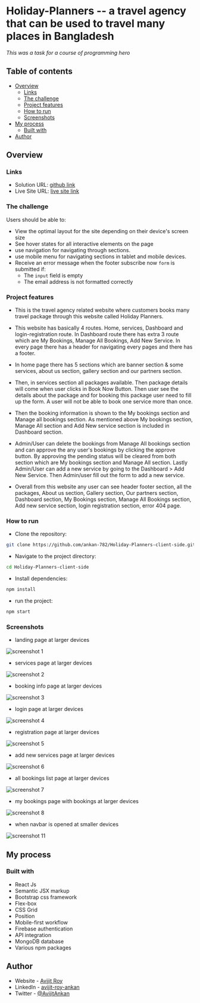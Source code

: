 # Holiday-Planners -- a travel agency that can be used to travel many places in Bangladesh

*This was a task for a course of programming hero*

## Table of contents

- [Overview](#overview)
  - [Links](#links)
  - [The challenge](#the-challenge)
  - [Project features](#project-features)
  - [How to run](#how-to-run)
  - [Screenshots](#screenshots)
- [My process](#my-process)
  - [Built with](#built-with)
- [Author](#author)

## Overview

### Links

- Solution URL: [github link](https://github.com/ankan-782/Holiday-Planners-client-side)
- Live Site URL: [live site link](https://holiday-planner-bac0a.web.app/)

### The challenge

Users should be able to:

- View the optimal layout for the site depending on their device's screen size
- See hover states for all interactive elements on the page
- use navigation for navigating through sections.
- use mobile menu for navigating sections in tablet and mobile devices.
- Receive an error message when the footer subscribe now `form` is submitted if:
  - The `input` field is empty
  - The email address is not formatted correctly

### Project features

- This is the travel agency related website where customers books many travel package through this website called Holiday Planners.

- This website has basically 4 routes. Home, services, Dashboard and login-registration route. In Dashboard route there has extra 3 route which are My Bookings, Manage All Bookings, Add New Service. In every page there has a header for navigating every pages and there has a footer.

- In home page there has 5 sections which are banner section & some services, about us section, gallery section and our partners section.

- Then, in services section all packages available. Then package details will come when user clicks in Book Now Button. Then user see the details about the package and for booking this package user need to fill up the form. A user will not be able to book one service more than once.

- Then the booking information is shown to the My bookings section and Manage all bookings section. As mentioned above My bookings section, Manage All section and Add New service section is included in Dashboard section.

- Admin/User can delete the bookings from Manage All bookings section and can approve the any user's bookings by clicking the approve button. By approving the pending status will be cleared from both section which are My bookings section and Manage All section. Lastly Admin/User can add a new service by going to the Dashboard > Add New Service. Then Admin/user fill out the form to add a new service.

- Overall from this website any user can see header footer section, all the packages, About us section, Gallery section, Our partners section, Dashboard section, My Bookings section, Manage All Bookings section, Add new service section, login registration section, error 404 page.

### How to run

- Clone the repository:

```bash
git clone https://github.com/ankan-782/Holiday-Planners-client-side.git
```

- Navigate to the project directory:

```bash
cd Holiday-Planners-client-side
```

- Install dependencies:

```bash
npm install
```

- run the project:

```bash
npm start
```

### Screenshots

- landing page at larger devices

![screenshot 1](./src/images/screenshots/landing-full-page.png)

- services page at larger devices

![screenshot 2](./src/images/screenshots/services-full-page.png)

- booking info page at larger devices

![screenshot 3](./src/images/screenshots/booking-package.png)

- login page at larger devices

![screenshot 4](./src/images/screenshots/login.png)

- registration page at larger devices

![screenshot 5](./src/images/screenshots/registration.png)

- add new services page at larger devices

![screenshot 6](./src/images/screenshots/add-new-package.png)

- all bookings list page at larger devices

![screenshot 7](./src/images/screenshots/manage-all-booking.png)

- my bookings page with bookings at larger devices

![screenshot 8](./src/images/screenshots/my-booking.png)

- when navbar is opened at smaller devices

![screenshot 11](./src/images/screenshots/navbar-smaller-device.png)

## My process

### Built with

- React Js
- Semantic JSX markup
- Bootstrap css framework
- Flex-box
- CSS Grid
- Position
- Mobile-first workflow
- Firebase authentication
- API integration
- MongoDB database
- Various npm packages

## Author

- Website - [Avijit Roy](https://avijit-roy-portfolio.netlify.app/)
- LinkedIn - [avijit-roy-ankan](https://www.linkedin.com/in/avijit-roy-ankan/)
- Twitter - [@AvijitAnkan](https://twitter.com/AvijitAnkan)
